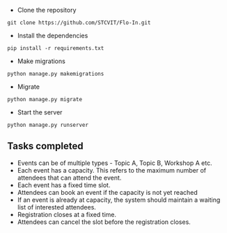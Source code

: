 - Clone the repository

```
git clone https://github.com/STCVIT/Flo-In.git
```

- Install the dependencies

```
pip install -r requirements.txt
```

- Make migrations

```
python manage.py makemigrations
```

- Migrate

```
python manage.py migrate
```

- Start the server

```
python manage.py runserver
```

## Tasks completed

- Events can be of multiple types - Topic A, Topic B, Workshop A etc.
- Each event has a capacity. This refers to the maximum number of attendees that can attend the
  event.
- Each event has a fixed time slot.
- Attendees can book an event if the capacity is not yet reached
- If an event is already at capacity, the system should maintain a waiting list of interested attendees.
- Registration closes at a fixed time.
- Attendees can cancel the slot before the registration closes.
